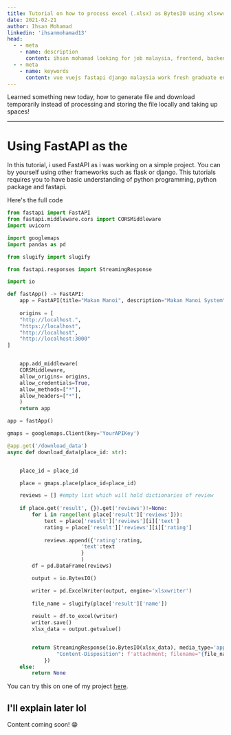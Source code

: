 ```yaml
---
title: Tutorial on how to process excel (.xlsx) as BytesIO using xlsxwriter engine without storing the file
date: 2021-02-21
author: Ihsan Mohamad
linkedin: 'ihsanmohamad13'
head:
  - - meta
    - name: description
      content: ihsan mohamad looking for job malaysia, frontend, backend or fullstack
  - - meta
    - name: keywords
      content: vue vuejs fastapi django malaysia work fresh graduate entry level junior developer python xlsx pandas file upload read excel temporary download byte excelwriter
---
```


Learned something new today, how to generate file and download temporarily instead of processing and storing the file locally and taking up spaces!

---
# Using FastAPI as the 

In this tutorial, i used FastAPI as i was working on a simple project. You can by yourself using other frameworks such as flask or django. This tutorials requires you to have basic understanding of python programming, python package and fastapi.




Here's the full code

```python
from fastapi import FastAPI
from fastapi.middleware.cors import CORSMiddleware
import uvicorn

import googlemaps
import pandas as pd

from slugify import slugify

from fastapi.responses import StreamingResponse

import io

def fastApp() -> FastAPI:
    app = FastAPI(title="Makan Manoi", description="Makan Manoi System")
    
    origins = [
    "http://localhost.",
    "https://localhost",
    "http://localhost",
    "http://localhost:3000"
]


    app.add_middleware(
    CORSMiddleware,
    allow_origins= origins,
    allow_credentials=True,
    allow_methods=["*"],
    allow_headers=["*"],
    )
    return app

app = fastApp()

gmaps = googlemaps.Client(key='YourAPIKey')

@app.get('/download_data')
async def download_data(place_id: str):


    place_id = place_id

    place = gmaps.place(place_id=place_id)

    reviews = [] #empty list which will hold dictionaries of review
    
    if place.get('result', {}).get('reviews')!=None:
        for i in range(len( place['result']['reviews'])):
            text = place['result']['reviews'][i]['text']
            rating = place['result']['reviews'][i]['rating']
            
            reviews.append({'rating':rating,
                        'text':text
                        }
                        )
        df = pd.DataFrame(reviews)

        output = io.BytesIO()

        writer = pd.ExcelWriter(output, engine='xlsxwriter')
        
        file_name = slugify(place['result']['name'])
            
        result = df.to_excel(writer)
        writer.save()
        xlsx_data = output.getvalue()


        return StreamingResponse(io.BytesIO(xlsx_data), media_type='application/vnd.openxmlformats-officedocument.spreadsheetml.sheet', headers={
                "Content-Disposition": f'attachment; filename="{file_name}.xlsx"'
            })
    else:
        return None
```

You can try this on one of my project [here](https://makanmanoi.herokuapp.com/docs). 

## I'll explain later lol

Content coming soon!
:grin: